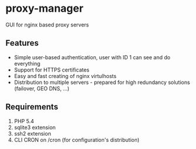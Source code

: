 proxy-manager
=============

GUI for nginx based proxy servers

Features
--------

- Simple user-based authentication, user with ID 1 can see and do everything
- Support for HTTPS certificates
- Easy and fast creating of nginx virtulhosts
- Distribution to multiple servers - prepared for high redundancy solutions (failover, GEO DNS, ...)

Requirements
------------

1. PHP 5.4
2. sqlite3 extension
3. ssh2 extension
4. CLI CRON on /cron (for configuration's distribution)
